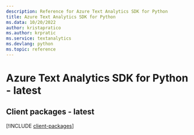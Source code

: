 ```yaml
---
description: Reference for Azure Text Analytics SDK for Python
title: Azure Text Analytics SDK for Python
ms.data: 10/20/2022
author: kristapratico
ms.author: krpratic
ms.service: textanalytics
ms.devlang: python
ms.topic: reference
---
```

# Azure Text Analytics SDK for Python - latest

## Client packages - latest
[!INCLUDE [client-packages](text-analytics-client-index.md)]
